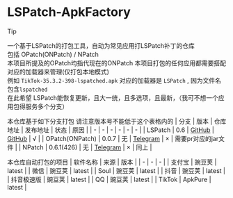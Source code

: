 # LSPatch-ApkFactory
> [!TIP]
> 一个基于LSPatch的打包工具，自动为常见应用打LSPatch补丁的仓库<br>
包括 OPatch(ONPatch) / NPatch <br>
本项目所提及的OPatch均指代现在的ONPatch
本项目打包的任何应用都需要搭配对应的加载器来管理(仅打包本地模式)<br>
例如 `TikTok-35.3.2-398-lspatched.apk` 对应的加载器是 `LSPatch` , 因为文件名包含`lspatched`<br>
在此希望 LSPatch能恢复更新，且大一统，且多选项，且最新，（我可不想一个应用包得服务多个分支）

本仓库基于如下分支打包 请注意版本号不能低于这个表格内的
| 分支 | 版本 | 仓库地址 | 发布地址 | 状态 | 原因 |
| - | - | - | - | - | - |
| LSPatch | 0.6 | [GitHub](https://github.com/LSPosed/LSPatch) | [GitHub](https://github.com/LSPosed/LSPatch/releases/tag/v0.6) | √ |
| OPatch(ONPatch) | 0.0.7 | 无 | [Telegram](https://t.me/NPatch/286) | × | 需要pr对应的jar文件 |
| NPatch | 0.6.1(426) | 无 | [Telegram](https://t.me/NPatch/253) | × | 同上 |

本仓库自动打包的项目
| 软件名称 | 来源 | 版本 |
| - | - | - |
| 支付宝 | 豌豆荚 | latest |
| 微信 | 豌豆荚 | latest |
| Soul | 豌豆荚 | latest |
| 抖音 | 豌豆荚 | latest |
| 抖音极速版 | 豌豆荚 | latest |
| QQ | 豌豆荚 | latest |
| TikTok | ApkPure | latest |